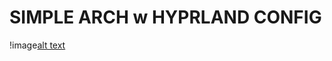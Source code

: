 <!---
 ____    ____    _____   ____    ____    ____    ____              ____    ______  ______
/\  _`\ /\  _`\ /\  __`\/\  _`\ /\  _`\ /\  _`\ /\  _`\           /\  _`\ /\__  _\/\__  _\
\ \ \/\ \ \ \L\ \ \ \/\ \ \ \L\ \ \ \L\ \ \ \L\_\ \ \/\ \         \ \ \L\ \/_/\ \/\/_/\ \/
 \ \ \ \ \ \ ,  /\ \ \ \ \ \ ,__/\ \ ,__/\ \  _\L\ \ \ \ \  _______\ \  _ <' \ \ \   \ \ \
  \ \ \_\ \ \ \\ \\ \ \_\ \ \ \/  \ \ \/  \ \ \L\ \ \ \_\ \/\______\\ \ \L\ \ \_\ \__ \ \ \
   \ \____/\ \_\ \_\ \_____\ \_\   \ \_\   \ \____/\ \____/\/______/ \ \____/ /\_____\ \ \_\
    \/___/  \/_/\/ /\/_____/\/_/    \/_/    \/___/  \/___/            \/___/  \/_____/  \/_/

-->

# SIMPLE ARCH w HYPRLAND CONFIG

!image[alt text](https://github.com/dropped-bit/dropped-bit-dots/blob/main/.config/wallpapers/screenshots/desktop_1.png)
